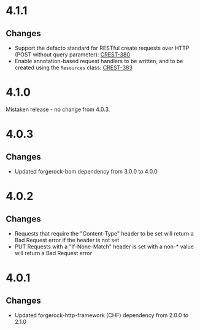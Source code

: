 # 4.1.1

## Changes
* Support the defacto standard for RESTful create requests over HTTP (POST without query parameter):
[CREST-380](https://bugster.forgerock.org/jira/browse/CREST-380)
* Enable annotation-based request handlers to be written, and to be created using the `Resources` class:
[CREST-383](https://bugster.forgerock.org/jira/browse/CREST-383)

# 4.1.0

Mistaken release - no change from 4.0.3.

# 4.0.3

## Changes
* Updated forgerock-bom dependency from 3.0.0 to 4.0.0


# 4.0.2

## Changes
* Requests that require the "Content-Type" header to be set will return a Bad Request error if the 
header is not set
* PUT Requests with a "If-None-Match" header is set with a non-* value will return a Bad Request 
error


# 4.0.1

## Changes
* Updated forgerock-http-framework (CHF) dependency from 2.0.0 to 2.1.0
